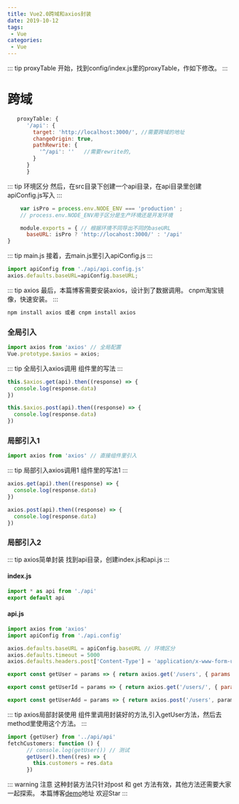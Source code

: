 ```yaml
--- 
title: Vue2.0跨域和axios封装
date: 2019-10-12
tags: 
 - Vue
categories:
 - Vue
---
```


::: tip proxyTable
开始，找到config/index.js里的proxyTable，作如下修改。
:::

# 跨域
```js
   proxyTable: {
      '/api': {
        target: 'http://localhost:3000/', //需要跨域的地址
        changeOrigin: true,
        pathRewrite: {
          '^/api': ''   //需要rewrite的,
        }
      }
      }
```

::: tip 环境区分
然后，在src目录下创建一个api目录，在api目录里创建apiConfig.js写入
:::

```js
	var isPro = process.env.NODE_ENV === 'production' ;
	// process.env.NODE_ENV用于区分是生产环境还是开发环境

	module.exports = { // 根据环境不同导出不同的baseURL
	  baseURL: isPro ? 'http://locahost:3000/' : '/api'
}
```
::: tip main.js
接着，去main.js里引入apiConfig.js
:::

```js
import apiConfig from './api/api.config.js'
axios.defaults.baseURL=apiConfig.baseURL;
```
::: tip axios
最后，本篇博客需要安装axios，设计到了数据调用。
cnpm淘宝镜像，快速安装。
:::

```sh
npm install axios 或者 cnpm install axios
```
### 全局引入

```js
import axios from 'axios' // 全局配置
Vue.prototype.$axios = axios;
```
::: tip 全局引入axios调用
 组件里的写法
:::

```js
this.$axios.get(api).then((response) => {
  console.log(response.data)
})

this.$axios.post(api).then((response) => {
  console.log(response.data)
})

```

### 局部引入1

```js
import axios from 'axios' // 直接组件里引入
```
::: tip 局部引入axios调用1
 组件里的写法1
:::

```js
axios.get(api).then((response) => {
  console.log(response.data)
})

axios.post(api).then((response) => {
  console.log(response.data)
})

```
### 局部引入2

::: tip axios简单封装
找到api目录，创建index.js和api.js
:::

#### index.js

```js
import * as api from './api'
export default api
```
#### api.js

```js
import axios from 'axios'
import apiConfig from './api.config'

axios.defaults.baseURL = apiConfig.baseURL // 环境区分
axios.defaults.timeout = 5000
axios.defaults.headers.post['Content-Type'] = 'application/x-www-form-urlencoded'

export const getUser = params => { return axios.get('/users', { params: params }) }

export const getUserId = params => { return axios.get('/users/', { params: params }) }

export const getUserAdd = params => { return axios.post('/users', params).then(res => res.data) }

```
::: tip axios局部封装使用
组件里调用封装好的方法,引入getUser方法，然后去method里使用这个方法。
:::

```js
import {getUser} from '../api/api'
fetchCustomers: function () {
      // console.log(getUser()) // 测试
      getUser().then((res) => {
        this.customers = res.data
      })
```
::: warning 注意
这种封装方法只针对post 和 get 方法有效，其他方法还需要大家一起探索。
本篇博客[demo](https://github.com/tanxi2019/vueAdmin)地址 
欢迎Star
:::

